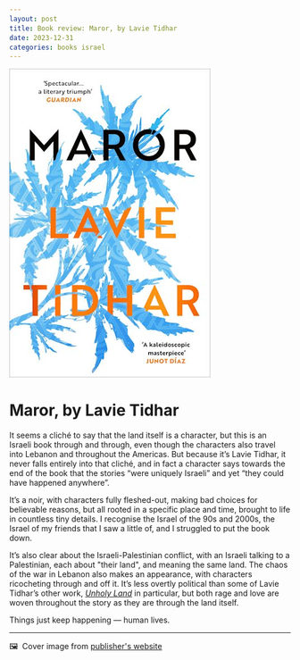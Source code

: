 ```yaml
---
layout: post
title: Book review: Maror, by Lavie Tidhar
date: 2023-12-31
categories: books israel
---
```


![Cover image for book](/images/maror-cover.jpeg)

# Maror, by Lavie Tidhar

It seems a cliché to say that the land itself is a character, but this is an Israeli book through and through, even though the characters also travel into Lebanon and throughout the Americas. But because it’s Lavie Tidhar, it never falls entirely into that cliché, and in fact a character says towards the end of the book that the stories “were uniquely Israeli” and yet “they could have happened anywhere”.

It’s a noir, with characters fully fleshed-out, making bad choices for believable reasons, but all rooted in a specific place and time, brought to life in countless tiny details. I recognise the Israel of the 90s and 2000s, the Israel of my friends that I saw a little of, and I struggled to put the book down. 

It’s also clear about the Israeli-Palestinian conflict, with an Israeli talking to a Palestinian, each about "their land", and meaning the same land. The chaos of the war in Lebanon also makes an appearance, with characters ricocheting through and off it. It’s less overtly political than some of Lavie Tidhar’s other work, *[Unholy Land](https://tachyonpublications.com/product/unholy-land/)* in particular, but both rage and love are woven throughout the story as they are through the land itself. 

Things just keep happening — human lives. 

***

🖼️  Cover image from [publisher's website](https://www.bloomsbury.com/uk/maror-9781838931377/)